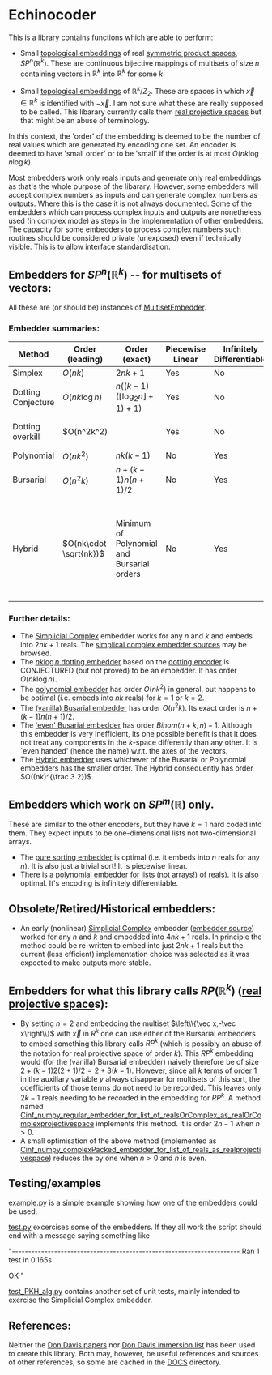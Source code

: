 # Echinocoder

This is a library contains functions which are able to perform:

  * Small [topological embeddings](https://en.wikipedia.org/wiki/Embedding) of real [symmetric product spaces](https://en.wikipedia.org/wiki/Symmetric_product_(topology)), $SP^n(\mathbb R^k)$.  These are continuous bijective mappings of multisets of size $n$ containing vectors in $\mathbb{R}^k$ into $\mathbb R^k$ for some $k$.

  * Small [topological embeddings](https://en.wikipedia.org/wiki/Embedding) of $\mathbb R^k/Z_2$. These are spaces in which $\vec x\in\mathbb R^k$ is identified with $-\vec x$.  I am not sure what these are really supposed to be called. This libarary currently calls them [real projective spaces](https://en.wikipedia.org/wiki/Real_projective_space) but that might be an abuse of terminology.

In this context, the 'order' of the embedding is deemed to be the number of real values which are generated by encoding one set.  An encoder is deemed to have 'small order' or to be 'small' if the order is at most $O(nk \log n \log k)$.

Most embedders work only reals inputs and generate only real embeddings as that's the whole purpose of the libarary. However, some embedders will accept complex numbers as inputs and can generate complex numbers as outputs.  Where this is the case it is not always documented. Some of the embedders which can process complex inputs and outputs are nonetheless used (in complex mode) as steps in the implementation of other embedders.  The capacity for some embedders to process complex numbers such routines should be considered private (unexposed) even if technically visible. This is to allow interface standardisation.

## Embedders for $SP^n(\mathbb R^k)$ -- for multisets of vectors:

All these are (or should be) instances of [MultisetEmbedder](MultisetEmbedder.py).

### Embedder summaries:

| Method  | Order (leading) | Order (exact) | Piecewise Linear | Infinitely Differentiable | Notes | Source |
|---------|-----------------|---------------|------------------|---------------------------|-------|--------|
| Simplex | $O(nk)$         | $2nk+1$       | Yes              |  No   |       | [link](C0HomDeg1_simplicialComplex_embedder_1_for_array_of_reals_as_multiset.py) |
| Dotting Conjecture | $O(nk\log n)$   | $n((k-1)(\lfloor{ \log_2 n }\rfloor+1)+1)$  | Yes   |   No   | Not (yet) provenly an embedding. | [link](C0HomDeg1_conjectured_dotting_embedder_for_array_of_reals_as_multiset.py) |
| Dotting overkill | $O(n^2k^2) |           | Yes              |  No   | Is provably an embedding | | 
| Polynomial | $O(nk^2)$    | $nk(k-1)$     | No               |  Yes  |       | [link](Cinf_numpy_polynomial_embedder_for_array_of_reals_as_multiset.py) |
| Bursarial  | $O(n^2k)$    | $n + (k-1) n (n+1)/2$  | No      |  Yes  |       | [link](Cinf_sympy_bursar_embedder_for_array_of_reals_as_multiset.py) |
| Hybrid | $O(nk\cdot \sqrt{nk})$ | Minimum of Polynomial and Bursarial orders | No      |  Yes  | This method uses whichever of Polynomial or Bursarial has smallest order. | [link](Cinf_hybrid_embedder_for_array_of_reals_as_multiset.py) |

### Further details:

* The [Simplicial Complex](https://en.wikipedia.org/wiki/Simplicial_complex) embedder works for any $n$ and $k$ and embeds into $2 n k+1$ reals.  The [simplical complex embedder sources](C0HomDeg1_simplicialComplex_embedder_1_for_array_of_reals_as_multiset.py) may be browsed.
* The [$nk\log n$ dotting embedder](C0HomDeg1_conjectured_dotting_embedder_for_array_of_reals_as_multiset.py) based on the [dotting encoder](C0HomDeg1_dotting_encoder_for_array_of_reals_as_multiset.py) is CONJECTURED (but not proved) to be an embedder. It has order $O(n k \log n)$. 
* The [polynomial embedder](Cinf_numpy_polynomial_embedder_for_array_of_reals_as_multiset.py)
has order $O(n k^2)$ in general, but happens to be optimal (i.e. embeds into $nk$ reals) for $k=1$ or $k=2$.
* The [(vanilla) Busarial embedder](Cinf_sympy_bursar_embedder_for_array_of_reals_as_multiset.py)
has order $O(n^2 k)$.  Its exact order is $n + (k-1) n (n+1)/2$. 
* The ['even' Busarial embedder](Cinf_sympy_bursar_embedder_for_array_of_reals_as_multiset.py)
has order $Binom(n+k,n)-1$. Although this embedder is very inefficient, its one possible benefit is that it does not treat any components in the $k$-space differently than any other. It is `even handed' (hence the name) w.r.t. the axes of the vectors. 
* The [Hybrid embedder](Cinf_hybrid_embedder_for_array_of_reals_as_multiset.py)  uses whichever of the Busarial or Polynomial embedders has the smaller order. The Hybrid consequently has order $O((nk)^{\frac 3 2})$.

## Embedders which work on $SP^m(\mathbb R)$ only.

These are similar to the other encoders, but they have $k=1$ hard coded into them. They expect inputs to be one-dimensional lists not two-dimensional arrays.

* The [pure sorting embedder](C0_sorting_embedder_for_list_of_reals_as_multiset.py)
is optimal (i.e. it embeds into $n$ reals for any $n$). It is also just a trivial sort! It is piecewise linear.
* There is a [polynomial embedder for lists (not arrays!) of reals](Cinf_numpy_polynomial_embedder_for_list_of_reals_as_multiset.py)). It is also optimal.  It's encoding is infinitely differentiable.

## Obsolete/Retired/Historical embedders:
* An early (nonlinear) [Simplicial Complex](https://en.wikipedia.org/wiki/Simplicial_complex) embedder 
([embedder source](Historical/C0_simplicialComplex_embedder_1_for_array_of_reals_as_multiset.py))
worked for any $n$ and $k$ and embedded into $4 n k+1$ reals. 
In principle the method could be re-written to embed into just $2 n k + 1$ reals but the current (less efficient) implementation choice was selected as it was expected to make outputs more stable.

## Embedders for what this library calls $RP(\mathbb R^k)$ ([real projective space](https://en.wikipedia.org/wiki/Real_projective_space)s):

* By setting $n=2$ and embedding the multiset $\left\\{\vec x,-\vec x\right\\}$ with $\vec x$ in $R^k$ one can use either of the Bursarial embedders to embed something this library calls $RP^k$ (which is possibly an abuse of the notation for real projective space of order $k$).  This $RP^k$ embedding would (for the (vanilla) Bursarial embedder) naively therefore be of size $2+(k-1)2(2+1)/2 = 2+3(k-1)$.  However, since all $k$ terms of order 1 in the auxiliary variable $y$ always disappear for multisets of this sort, the coefficients of those terms do not need to be recorded. This leaves only $2k-1$ reals needing to be recorded in the embedding for $RP^k$.  A method named [Cinf_numpy_regular_embedder_for_list_of_realsOrComplex_as_realOrComplexprojectivespace](Cinf_numpy_regular_embedder_for_list_of_realsOrComplex_as_realOrComplexprojectivespace.py) implements this method. It is order $2n-1$ when $n>0$.
* A small optimisation of the above method (implemented as [Cinf_numpy_complexPacked_embedder_for_list_of_reals_as_realprojectivespace](Cinf_numpy_complexPacked_embedder_for_list_of_reals_as_realprojectivespace.py))  reduces the by one when $n>0$ and $n$ is even.


## Testing/examples

[example.py](example.py) is a simple example showing how one of the embedders could be used.

[test.py](test.py) excercises some of the embedders. If they all work the script should end with a message saying something like 

"----------------------------------------------------------------------
Ran 1 test in 0.165s

OK
"

[test_PKH_alg.py](test_PKH_alg.py) contains another set of unit tests, mainly intended to exercise the Simplicial Complex embedder.

## References:

Neither the [Don Davis papers](https://www.lehigh.edu/~dmd1/toppapers.html) nor [Don Davis immersion list](https://www.lehigh.edu/~dmd1/imms.html) has been used to create this library. Both may, however, be useful references and sources of other references, so some are cached in the [DOCS](DOCS) directory.
